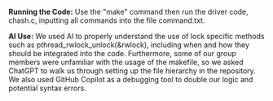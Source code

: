 **Running the Code:** Use the "make" command then run the driver code, chash.c, inputting all commands into the file command.txt.


**AI Use:** We used AI to properly understand the use of lock specific methods such as pthread_rwlock_unlock(&rwlock), including when and how they should be integrated into the code. Furthermore, some of our group members were unfamiliar with the usage of the makefile, so we asked ChatGPT to walk us through setting up the file hierarchy in the repository. We also used GitHub Copilot as a debugging tool to double our logic and potential syntax errors.
